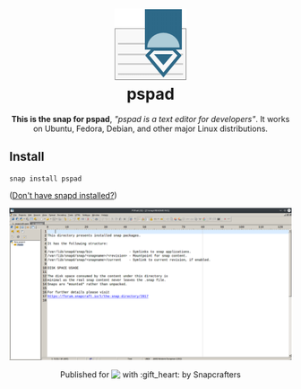 <h1 align="center">
  <img src="snap/local/src/pspad.png" alt="Project">
  <br />
  pspad
</h1>

<p align="center"><b>This is the snap for pspad</b>, <i>"pspad is a text editor for developers"</i>. It works on Ubuntu, Fedora, Debian, and other major Linux
distributions.</p>

## Install

    snap install pspad

([Don't have snapd installed?](https://snapcraft.io/docs/core/install))

![pspad](screenshot.png?raw=true "pspad")

<p align="center">Published for <img src="http://anything.codes/slack-emoji-for-techies/emoji/tux.png" align="top" width="24" /> with :gift_heart: by Snapcrafters</p>
